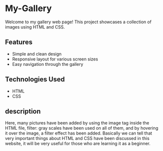 # My-Gallery

Welcome to my gallery web page! This project showcases a collection of images using HTML and CSS.

## Features

- Simple and clean design
- Responsive layout for various screen sizes
- Easy navigation through the gallery

## Technologies Used

- HTML
- CSS

## description 

Here, many pictures have been added by using the image tag inside the HTML file, filter: gray scales have been used on all of them, and by hovering it over the image, a filter effect has been added.
Basically we can tell that very important things about HTML and CSS have been discussed in this website, it will be very useful for those who are learning it as a beginner.
